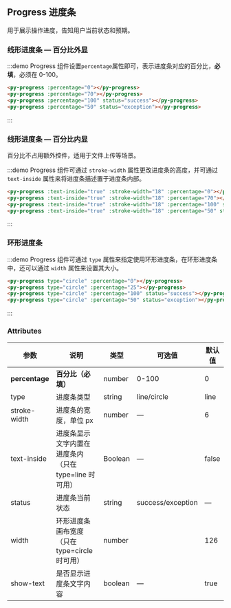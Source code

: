 <style lang="scss">
  .demo-box.demo-progress {
    .py-progress--line {
      margin-bottom: 15px;
      width: 350px;
    }
    .py-progress--circle {
      margin-right: 15px;
    }
  }
</style>

## Progress 进度条

用于展示操作进度，告知用户当前状态和预期。

### 线形进度条 — 百分比外显

:::demo Progress 组件设置`percentage`属性即可，表示进度条对应的百分比，**必填**，必须在 0-100。

```html
<py-progress :percentage="0"></py-progress>
<py-progress :percentage="70"></py-progress>
<py-progress :percentage="100" status="success"></py-progress>
<py-progress :percentage="50" status="exception"></py-progress>
```
:::

### 线形进度条 — 百分比内显

百分比不占用额外控件，适用于文件上传等场景。

:::demo Progress 组件可通过 `stroke-width` 属性更改进度条的高度，并可通过 `text-inside` 属性来将进度条描述置于进度条内部。

```html
<py-progress :text-inside="true" :stroke-width="18" :percentage="0"></py-progress>
<py-progress :text-inside="true" :stroke-width="18" :percentage="70"></py-progress>
<py-progress :text-inside="true" :stroke-width="18" :percentage="100" status="success"></py-progress>
<py-progress :text-inside="true" :stroke-width="18" :percentage="50" status="exception"></py-progress>
```
:::

### 环形进度条

:::demo Progress 组件可通过 `type` 属性来指定使用环形进度条，在环形进度条中，还可以通过 `width` 属性来设置其大小。

```html
<py-progress type="circle" :percentage="0"></py-progress>
<py-progress type="circle" :percentage="25"></py-progress>
<py-progress type="circle" :percentage="100" status="success"></py-progress>
<py-progress type="circle" :percentage="50" status="exception"></py-progress>
```
:::

### Attributes
| 参数          | 说明            | 类型            | 可选值                 | 默认值   |
|-------------  |---------------- |---------------- |---------------------- |-------- |
| **percentage** | **百分比（必填）**   | number          |     0-100          |     0    |
| type          | 进度条类型           | string         | line/circle | line |
| stroke-width  | 进度条的宽度，单位 px | number          | — | 6 |
| text-inside  | 进度条显示文字内置在进度条内（只在 type=line 时可用） | Boolean | — | false |
| status  | 进度条当前状态 | string | success/exception | — |
| width  | 环形进度条画布宽度（只在 type=circle 时可用） | number |  | 126 |
| show-text  | 是否显示进度条文字内容 | boolean | — | true |
